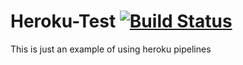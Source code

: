 # Heroku-Test [![Build Status](https://travis-ci.org/bkdsw/heroku-test.svg?branch=master)](https://travis-ci.org/bkdsw/heroku-test)

This is just an example of using heroku pipelines
